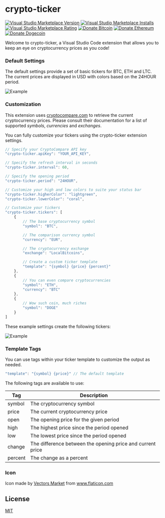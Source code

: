 # crypto-ticker

[marketplace]: https://marketplace.visualstudio.com/items?itemName=calvert.crypto-ticker
[![Visual Studio Marketplace Version](https://img.shields.io/visual-studio-marketplace/v/calvert.crypto-ticker)][marketplace]
[![Visual Studio Marketplace Installs](https://img.shields.io/visual-studio-marketplace/i/calvert.crypto-ticker)][marketplace]
[![Visual Studio Marketplace Rating](https://img.shields.io/visual-studio-marketplace/r/calvert.crypto-ticker)][marketplace]
[![Donate Bitcoin](https://img.shields.io/badge/donate-bitcoin-orange)](https://www.blockchain.com/btc/address/36gjpzeQtePfhU41VkM39XLUywpXVmtoKW)
[![Donate Ethereum](https://img.shields.io/badge/donate-ethereum-lightgrey)](https://etherscan.io/address/0x3f2e6Ae4B4aFa94a51244Ad8997C0962D84Cb627)
[![Donate Dogecoin](https://img.shields.io/badge/donate-dogecoin-yellowgreen)](https://dogechain.info/address/DBF7o5sTw2CVJ6usnVtwSdGhc5Eyy7Gdj1)

Welcome to crypto-ticker, a Visual Studio Code extension that allows you to keep an eye on cryptocurrency prices as you code!

### Default Settings

The default settings provide a set of basic tickers for BTC, ETH and LTC. The current prices are displayed in USD with colors based on the 24HOUR period.

![Example](https://github.com/robertcalvert/vscode-crypto-ticker/raw/master/images/default.png)

### Customization

This extension uses [cryptocompare.com](https://min-api.cryptocompare.com/documentation) to retrieve the current cryptocurrency prices. Please consult their documentation for a list of supported *symbols*, *currencies* and *exchanges*.

You can fully customize your tickers using the crypto-ticker extension settings.

```javascript
// Specify your CryptoCompare API key
"crypto-ticker.apiKey": "YOUR_API_KEY",

// Specify the refresh interval in seconds
"crypto-ticker.interval": 60,

// Specify the opening period
"crypto-ticker.period": "24HOUR",

// Customize your high and low colors to suite your status bar
"crypto-ticker.higherColor": "lightgreen",
"crypto-ticker.lowerColor": "coral",

// Customize your tickers
"crypto-ticker.tickers": [
    {
        // The base cryptocurrency symbol
        "symbol": "BTC",

        // The comparison currency symbol
        "currency": "EUR",

        // The cryptocurrency exchange
        "exchange": "LocalBitcoins",

        // Create a custom ticker template
        "template": "{symbol} {price} {percent}"
    },
    {
        // You can even compare cryptocurrencies
        "symbol": "ETH",
        "currency": "BTC"
    },
    {
        // Wow such coin, much riches
        "symbol": "DOGE"
    }
]
```

These example settings create the following tickers:

![Example](https://github.com/robertcalvert/vscode-crypto-ticker/raw/master/images/custom.png)

### Template Tags

You can use tags within your ticker template to customize the output as needed.

```javascript
"template": "{symbol} {price}" // The default template
```

The following tags are available to use:

Tag | Description
------------ | -------------
symbol | The cryptocurrency symbol
price | The current cryptocurrency price
open | The opening price for the given period
high | The highest price since the period opened
low | The lowest price since the period opened
change | The difference between the opening price and current price
percent | The change as a percent

### Icon

Icon made by [Vectors Market](https://www.flaticon.com/authors/vectors-market) from www.flaticon.com

## License

[MIT](LICENSE.md)
